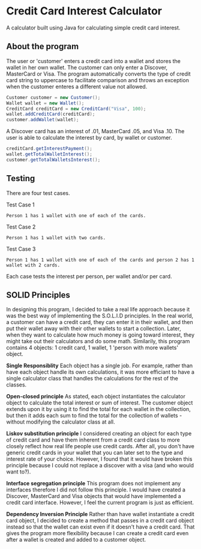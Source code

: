 # Credit Card Interest Calculator

A calculator built using Java for calculating simple credit card interest. 

## About the program

The user or 'customer' enters a credit card into a wallet and stores the wallet in her own wallet. The customer can only enter a Discover, MasterCard or Visa. The program automatically converts the type of credit card string to uppercase to facilitate comparison and throws an exception when the customer enteres a different value not allowed.  

```java
Customer customer = new Customer();
Wallet wallet = new Wallet();
CreditCard creditCard = new CreditCard("Visa", 100);
wallet.addCreditCard(creditCard);
customer.addWallet(wallet);
```

A Discover card has an interest of .01, MasterCard .05, and Visa .10. The user is able to calculate the interest by card, by wallet or customer.

```java
creditCard.getInterestPayment();
wallet.getTotalWalletInterest();
customer.getTotalWalletsInterest();
```

## Testing

There are four test cases. 

Test Case 1 
```
Person 1 has 1 wallet with one of each of the cards. 
```
Test Case 2
```
Person 1 has 1 wallet with two cards.
```
Test Case 3 
```
Person 1 has 1 wallet with one of each of the cards and person 2 has 1 wallet with 2 cards. 
```
Each case tests the interest per person, per wallet and/or per card. 

## SOLID Principles

In designing this program, I decided to take a real life approach because it was the best way of implementing the S.O.L.I.D principles. In the real world, a customer can have a credit card, they can enter it in their wallet, and then put their wallet away with their other wallets to start a collection. Later, when they want to calculate how much money is going toward interest, they might take out their calculators and do some math. Similarily, this program contains 4 objects: 1 credit card, 1 wallet, 1 'person with more wallets' object. 

<b>Single Responsiblity</b> Each object has a single job. For example, rather than have each object handle its own calculations, it was more efficiant to have a single calculator class that handles the calculations for the rest of the classes. 

<b>Open-closed principle</b> As stated, each object instantiates the calculator object to calculate the total interest or sum of interest. The customer object extends upon it by using it to find the total for each wallet in the collection, but then it adds each sum to find the total for the collection of wallets - without modifying the calculator class at all. 

<b>Liskov substitution principle</b> I considered creating an object for each type of credit card and have them inherent from a credit card class to more closely reflect how real life people use credit cards. After all, you don't have generic credit cards in your wallet that you can later set to the type and interest rate of your choice. However, I found that it would have broken this principle because I could not replace a discover with a visa (and who would want to?).

<b>Interface segregation principle</b> This program does not implement any interfaces therefore I did not follow this principle. I would have created a Discover, MasterCard and Visa objects that would have implemented a credit card interface. However, I feel the current program is just as efficient. 

<b>Dependency Inversion Principle</b> Rather than have wallet instantiate a credit card object, I decided to create a method that passes in a credit card object instead so that the wallet can exist even if it doesn't have a credit card. That gives the program more flexibility because I can create a credit card even after a wallet is created and added to a customer object. 
